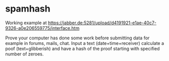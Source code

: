 # spamhash

Working example at https://jabber.de:5281/upload/d4191921-e1ae-40c7-9326-a0e206559775/interface.htm

Prove your computer has done some work before submitting data for
example in forums, mails, chat. Input a text (date+time+receiver)
calculate a poof (text+glibberish) and have a hash of the proof
starting with specified number of zeroes.
